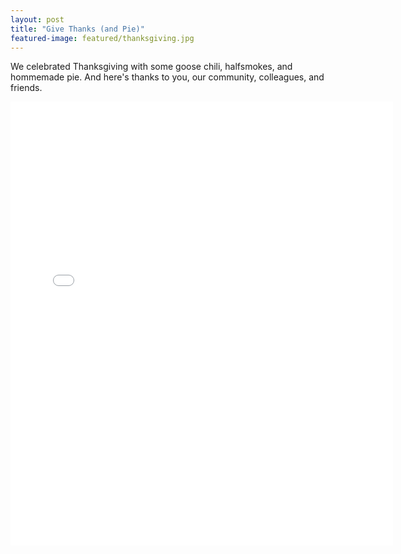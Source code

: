 ```yaml
---
layout: post
title: "Give Thanks (and Pie)"
featured-image: featured/thanksgiving.jpg
---
```


We celebrated Thanksgiving with some goose chili, halfsmokes, and hommemade pie. And here's thanks to you, our community, colleagues, and friends.

<div class='instagram'>
<iframe src="//instagram.com/p/hbvvKdQym8/embed/" width="612" height="710" frameborder="0" scrolling="no" allowtransparency="true">&nbsp;</iframe>
</div>
